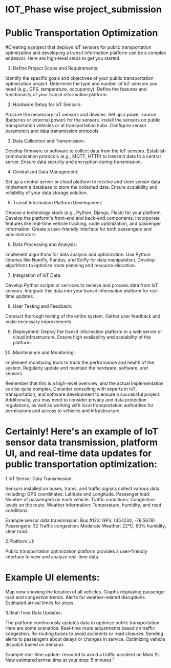 # IOT_Phase wise project_submission
# Public Transportation Optimization

#Creating a project that deploys IoT sensors for public transportation optimization and developing a transit information platform can be a complex endeavor. Here are high-level steps to get you started:

1. Define Project Scope and Requirements:

Identify the specific goals and objectives of your public transportation optimization project.
Determine the type and number of IoT sensors you need (e.g., GPS, temperature, occupancy).
Define the features and functionality of your transit information platform.

2. Hardware Setup for IoT Sensors:

Procure the necessary IoT sensors and devices.
Set up a power source (batteries or external power) for the sensors.
Install the sensors on public transportation vehicles or at transportation hubs.
Configure sensor parameters and data transmission protocols.

3. Data Collection and Transmission:

Develop firmware or software to collect data from the IoT sensors.
Establish communication protocols (e.g., MQTT, HTTP) to transmit data to a central server.
Ensure data security and encryption during transmission.

4. Centralized Data Management:

Set up a central server or cloud platform to receive and store sensor data.
Implement a database to store the collected data.
Ensure scalability and reliability of your data storage solution.

5. Transit Information Platform Development:

Choose a technology stack (e.g., Python, Django, Flask) for your platform.
Develop the platform's front-end and back-end components.
Incorporate features like real-time vehicle tracking, route optimization, and passenger information.
Create a user-friendly interface for both passengers and administrators.

6. Data Processing and Analysis:

Implement algorithms for data analysis and optimization.
Use Python libraries like NumPy, Pandas, and SciPy for data manipulation.
Develop algorithms to optimize route planning and resource allocation.

7. Integration of IoT Data:

Develop Python scripts or services to receive and process data from IoT sensors.
Integrate this data into your transit information platform for real-time updates.

8. User Testing and Feedback:

Conduct thorough testing of the entire system.
Gather user feedback and make necessary improvements.

9. Deployment:
Deploy the transit information platform to a web server or cloud infrastructure.
Ensure high availability and scalability of the platform.

10. Maintenance and Monitoring:

Implement monitoring tools to track the performance and health of the system.
Regularly update and maintain the hardware, software, and sensors.

Remember that this is a high-level overview, and the actual implementation can be quite complex. Consider consulting with experts in IoT, transportation, and software development to ensure a successful project. Additionally, you may need to consider privacy and data protection regulations, as well as working with local transportation authorities for permissions and access to vehicles and infrastructure.
 
 # Certainly! Here's an example of IoT sensor data transmission, platform UI, and real-time data updates for public transportation optimization:

1.IoT Sensor Data Transmission:

Sensors installed on buses, trams, and traffic signals collect various data, including:
GPS coordinates: Latitude and Longitude.
Passenger load: Number of passengers on each vehicle.
Traffic conditions: Congestion levels on the route.
Weather information: Temperature, humidity, and road conditions.

Example sensor data transmission:
             Bus #123:
             GPS: (45.1234, -78.5678)
             Passengers: 32
             Traffic congestion: Moderate
             Weather: 22°C, 60% humidity, clear road.

2.Platform UI:

Public transportation optimization platform provides a user-friendly interface to view and analyze real-time data.

# Example UI elements:
Map view showing the location of all vehicles.
Graphs displaying passenger load and congestion trends.
Alerts for weather-related disruptions.
Estimated arrival times for stops.

3.Real-Time Data Updates:

The platform continuously updates data to optimize public transportation. Here are some scenarios:
Real-time route adjustments based on traffic congestion.
Re-routing buses to avoid accidents or road closures.
Sending alerts to passengers about delays or changes in service.
Optimizing vehicle dispatch based on demand.

Example real-time update:
rerouted to avoid a traffic accident on Main St. New estimated arrival time at your stop: 5 minutes."

